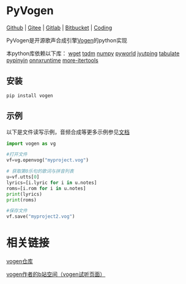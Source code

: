 # PyVogen
[Github](https://github.com/oxygen-dioxide/vogen) | 
[Gitee](https://gitee.com/oxygendioxide/vogen) | 
[Gitlab](https://gitlab.com/oxygen-dioxide/vogen) | 
[Bitbucket](https://bitbucket.org/oxygendioxide/vogen) |
[Coding](https://oxygen-dioxide.coding.net/public/1/vogen/git/files)

PyVogen是开源歌声合成引擎[Vogen](https://github.com/aqtq314/Vogen.Client)的python实现

本python库依赖以下库：
[wget](http://bitbucket.org/techtonik/python-wget/)
[tqdm](https://tqdm.github.io/)
[numpy](https://numpy.org/) 
[pyworld](https://github.com/JeremyCCHsu/Python-Wrapper-for-World-Vocoder)
[jyutping](https://github.com/imdreamrunner/python-jyutping)
[tabulate](https://github.com/astanin/python-tabulate)
[pypinyin](https://pypinyin.readthedocs.io/zh_CN/master/)
[onnxruntime](https://www.onnxruntime.ai/)
[more-itertools](https://more-itertools.readthedocs.io/)

## 安装
```
pip install vogen
```

## 示例

以下是文件读写示例，音频合成等更多示例参见[文档](https://github.com/oxygen-dioxide/pyvogen-docs)

```py
import vogen as vg

#打开文件
vf=vg.openvog("myproject.vog")

# 获取第0乐句的歌词与拼音列表
u=vf.utts[0]
lyrics=[i.lyric for i in u.notes]
roms=[i.rom for i in u.notes]
print(lyrics)
print(roms)

#保存文件
vf.save("myproject2.vog")
```

# 相关链接
[vogen仓库](https://github.com/aqtq314/Vogen.Client)

[vogen作者的b站空间（vogen试听页面）](https://space.bilibili.com/169955)